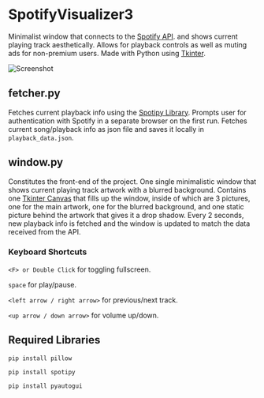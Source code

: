 # SpotifyVisualizer3
Minimalist window that connects to the [Spotify API](https://developer.spotify.com/documentation/web-api/). and shows current playing track aesthetically. Allows for playback controls as well as muting ads for non-premium users. Made with Python using [Tkinter](https://docs.python.org/3/library/tkinter.html).

![Screenshot](https://raw.githubusercontent.com/lebenebou/SpotifyVisualizer3/main/pictures/screenshot.png)

## fetcher.py
Fetches current playback info using the [Spotipy Library](https://spotipy.readthedocs.io/).
Prompts user for authentication with Spotify in a separate browser on the first run.
Fetches current song/playback info as json file and saves it locally in ```playback_data.json```.

## window.py
Constitutes the front-end of the project. One single minimalistic window that shows current playing track artwork with a blurred background.
Contains one [Tkinter Canvas](https://pythonbasics.org/tkinter-canvas/#:~:text=A%20tkinter%20canvas%20can%20be,ovals%2C%20polygons%2C%20and%20rectangles.) that fills up the window, inside of which are 3 pictures, one for the main artwork, one for the blurred background, and one static picture behind the artwork that gives it a drop shadow.
Every 2 seconds, new playback info is fetched and the window is updated to match the data received from the API.

### Keyboard Shortcuts
```<F> or Double Click``` for toggling fullscreen.

```space``` for play/pause.

```<left arrow / right arrow>``` for previous/next track.

```<up arrow / down arrow>``` for volume up/down.

## Required Libraries
```pip install pillow```

```pip install spotipy```

```pip install pyautogui```